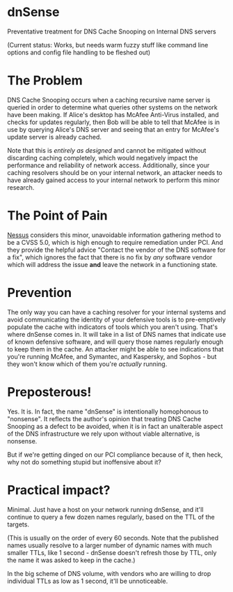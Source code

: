 # dnSense
Preventative treatment for DNS Cache Snooping on Internal DNS servers

(Current status: Works, but needs warm fuzzy stuff like command line
options and config file handling to be fleshed out)

# The Problem
DNS Cache Snooping occurs when a caching recursive name server is 
queried in order to determine what queries other systems on the 
network have been making.  If Alice's desktop has McAfee Anti-Virus
installed, and checks for updates regularly, then Bob will be able
to tell that McAfee is in use by querying Alice's DNS server and
seeing that an entry for McAfee's update server is already cached.

Note that this is *entirely as designed* and cannot be mitigated 
without discarding caching completely, which would negatively impact
the performance and reliability of network access.  Additionally, 
since your caching resolvers should be on your internal network, an 
attacker needs to have already gained access to your internal network
to perform this minor research.

# The Point of Pain
[Nessus](https://www.tenable.com/plugins/index.php?view=single&id=12217)
considers this minor, unavoidable information gathering method
to be a CVSS 5.0, which is high enough to require remediation under
PCI.  And they provide the helpful advice "Contact the vendor of the 
DNS software for a fix", which ignores the fact that there is no fix
by *any* software vendor which will address the issue **and** leave the
network in a functioning state.

# Prevention
The only way you can have a caching resolver for your internal systems
and avoid communicating the identity of your defensive tools is to 
pre-emptively populate the cache with indicators of tools which you 
aren't using.  That's where dnSense comes in.  It will take in a list
of DNS names that indicate use of known defensive software, and will 
query those names regularly enough to keep them in the cache.  An 
attacker might be able to see indications that you're running McAfee, 
and Symantec, and Kaspersky, and Sophos - but they won't know which 
of them you're *actually* running.

# Preposterous!
Yes.  It is.  In fact, the name "dnSense" is intentionally 
homophonous to "nonsense".  It reflects the author's opinion that 
treating DNS Cache Snooping as a defect to be avoided, when it is in 
fact an unalterable aspect of the DNS infrastructure we rely upon
without viable alternative, is nonsense.

But if we're getting dinged on our PCI compliance because of it, then 
heck, why not do something stupid but inoffensive about it?

# Practical impact?

Minimal.  Just have a host on your network running dnSense, and it'll 
continue to query a few dozen names regularly, based on the TTL of the
targets.

(This is usually on the order of every 60 seconds.  Note that the
published names usually resolve to a larger number of dynamic names with 
much smaller TTLs, like 1 second - dnSense doesn't refresh those by TTL,
only the name it was asked to keep in the cache.)

In the big scheme of DNS volume, with vendors who are willing to 
drop individual TTLs as low as 1 second, it'll be unnoticeable.
